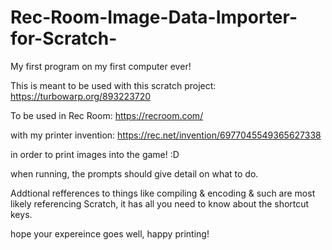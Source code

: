 # Rec-Room-Image-Data-Importer-for-Scratch-
My first program on my first computer ever!

This is meant to be used with this scratch project:
https://turbowarp.org/893223720

To be used in Rec Room:
https://recroom.com/

with my printer invention:
https://rec.net/invention/6977045549365627338

in order to print images into the game! :D

when running, the prompts should give detail on what to do.

Addtional refferences to things like compiling & encoding & such are most likely referencing Scratch, it has all you need to know about the shortcut keys.

hope your expereince goes well, happy printing!
